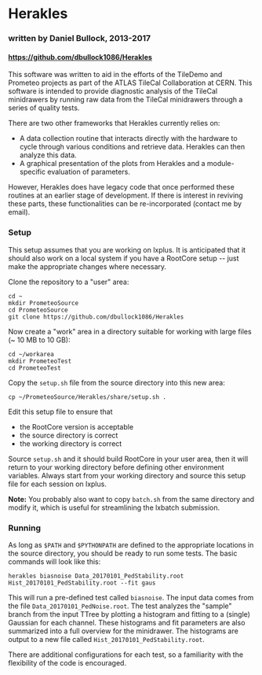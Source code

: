 # Herakles

### written by Daniel Bullock, 2013-2017

#### https://github.com/dbullock1086/Herakles

This software was written to aid in the efforts of the TileDemo and Prometeo projects as part of the ATLAS TileCal Collaboration at CERN. This software is intended to provide diagnostic analysis of the TileCal minidrawers by running raw data from the TileCal minidrawers through a series of quality tests.

There are two other frameworks that Herakles currently relies on:
- A data collection routine that interacts directly with the hardware to cycle through various conditions and retrieve data. Herakles can then analyze this data.
- A graphical presentation of the plots from Herakles and a module-specific evaluation of parameters.

However, Herakles does have legacy code that once performed these routines at an earlier stage of development. If there is interest in reviving these parts, these functionalities can be re-incorporated (contact me by email).

### Setup

This setup assumes that you are working on lxplus. It is anticipated that it should also work on a local system if you have a RootCore setup -- just make the appropriate changes where necessary.

Clone the repository to a "user" area:

```
cd ~
mkdir PrometeoSource
cd PrometeoSource
git clone https://github.com/dbullock1086/Herakles
```

Now create a "work" area in a directory suitable for working with large files (~ 10 MB to 10 GB):

```
cd ~/workarea
mkdir PrometeoTest
cd PrometeoTest
```

Copy the `setup.sh` file from the source directory into this new area:

```
cp ~/PrometeoSource/Herakles/share/setup.sh .
```

Edit this setup file to ensure that
- the RootCore version is acceptable
- the source directory is correct
- the working directory is correct

Source `setup.sh` and it should build RootCore in your user area, then it will return to your working directory before defining other environment variables. Always start from your working directory and source this setup file for each session on lxplus.

**Note:** You probably also want to copy `batch.sh` from the same directory and modify it, which is useful for streamlining the lxbatch submission.

### Running

As long as `$PATH` and `$PYTHONPATH` are defined to the appropriate locations in the source directory, you should be ready to run some tests. The basic commands will look like this:

```
herakles biasnoise Data_20170101_PedStability.root Hist_20170101_PedStability.root --fit gaus
```

This will run a pre-defined test called `biasnoise`. The input data comes from the file `Data_20170101_PedNoise.root`. The test analyzes the "sample" branch from the input TTree by plotting a histogram and fitting to a (single) Gaussian for each channel. These histograms and fit parameters are also summarized into a full overview for the minidrawer. The histograms are output to a new file called `Hist_20170101_PedStability.root`.

There are additional configurations for each test, so a familiarity with the flexibility of the code is encouraged.
